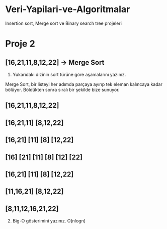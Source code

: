 # Veri-Yapilari-ve-Algoritmalar
Insertion sort, Merge sort ve Binary search tree projeleri
# Proje 2

## [16,21,11,8,12,22] -> Merge Sort
1) Yukarıdaki dizinin sort türüne göre aşamalarını yazınız.

Merge Sort, bir listeyi her adımda parçaya ayırıp tek eleman kalıncaya kadar bölüyor. Böldükten sonra sıralı bir şekilde bize sunuyor.

 ##           [16,21,11,8,12,22]
 ## [16,21,11]    [8,12,22]
 ## [16,21] [11]  [8] [12,22]
 ## [16] [21] [11] [8] [12] [22]
 ## [16,21] [11]   [8] [12,22]
 ## [11,16,21]     [8,12,22]
 ## [8,11,12,16,21,22]

 2) Big-O gösterimini yazınız.
 O(nlogn)

 
